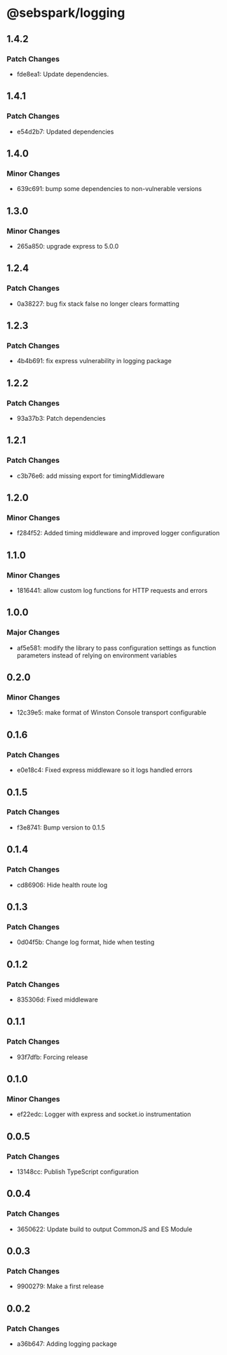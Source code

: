 # @sebspark/logging

## 1.4.2

### Patch Changes

- fde8ea1: Update dependencies.

## 1.4.1

### Patch Changes

- e54d2b7: Updated dependencies

## 1.4.0

### Minor Changes

- 639c691: bump some dependencies to non-vulnerable versions

## 1.3.0

### Minor Changes

- 265a850: upgrade express to 5.0.0

## 1.2.4

### Patch Changes

- 0a38227: bug fix stack false no longer clears formatting

## 1.2.3

### Patch Changes

- 4b4b691: fix express vulnerability in logging package

## 1.2.2

### Patch Changes

- 93a37b3: Patch dependencies

## 1.2.1

### Patch Changes

- c3b76e6: add missing export for timingMiddleware

## 1.2.0

### Minor Changes

- f284f52: Added timing middleware and improved logger configuration

## 1.1.0

### Minor Changes

- 1816441: allow custom log functions for HTTP requests and errors

## 1.0.0

### Major Changes

- af5e581: modify the library to pass configuration settings as function parameters instead of relying on environment variables

## 0.2.0

### Minor Changes

- 12c39e5: make format of Winston Console transport configurable

## 0.1.6

### Patch Changes

- e0e18c4: Fixed express middleware so it logs handled errors

## 0.1.5

### Patch Changes

- f3e8741: Bump version to 0.1.5

## 0.1.4

### Patch Changes

- cd86906: Hide health route log

## 0.1.3

### Patch Changes

- 0d04f5b: Change log format, hide when testing

## 0.1.2

### Patch Changes

- 835306d: Fixed middleware

## 0.1.1

### Patch Changes

- 93f7dfb: Forcing release

## 0.1.0

### Minor Changes

- ef22edc: Logger with express and socket.io instrumentation

## 0.0.5

### Patch Changes

- 13148cc: Publish TypeScript configuration

## 0.0.4

### Patch Changes

- 3650622: Update build to output CommonJS and ES Module

## 0.0.3

### Patch Changes

- 9900279: Make a first release

## 0.0.2

### Patch Changes

- a36b647: Adding logging package
